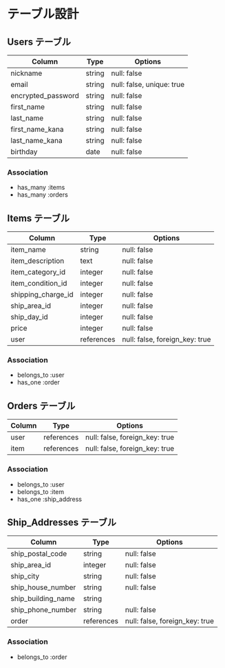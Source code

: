 # テーブル設計

## Users  テーブル

|Column                 |Type              |Options                       |
|-----------------------|------------------|------------------------------|
| nickname              | string           | null: false                  |
| email                 | string           | null: false, unique: true    |
| encrypted_password    | string           | null: false                  |
| first_name            | string           | null: false                  |
| last_name             | string           | null: false                  |
| first_name_kana       | string           | null: false                  |
| last_name_kana        | string           | null: false                  |
| birthday              | date             | null: false                  |



### Association
- has_many :items
- has_many :orders



## Items  テーブル

|Column               |Type              |Options                             |
|---------------------|------------------|------------------------------------|
| item_name           | string           | null: false                        |
| item_description    | text             | null: false                        |
| item_category_id    | integer          | null: false                        |
| item_condition_id   | integer          | null: false                        |
| shipping_charge_id  | integer          | null: false                        |
| ship_area_id        | integer          | null: false                        |
| ship_day_id         | integer          | null: false                        |
| price               | integer          | null: false                        |
| user                | references       | null: false, foreign_key: true     |



### Association
- belongs_to :user
- has_one :order



## Orders  テーブル

|Column                 |Type              |Options                             |
|-----------------------|------------------|------------------------------------|
| user                  | references       | null: false, foreign_key: true     |
| item                  | references       | null: false, foreign_key: true     |


### Association
- belongs_to :user
- belongs_to :item
- has_one :ship_address



## Ship_Addresses  テーブル

|Column                    |Type              |Options                             |
|--------------------------|------------------|------------------------------------|
| ship_postal_code         | string           | null: false                        |
| ship_area_id             | integer          | null: false                        |
| ship_city                | string           | null: false                        |
| ship_house_number        | string           | null: false                        |
| ship_building_name       | string           |                                    |
| ship_phone_number        | string           | null: false                        |
| order                    | references       | null: false, foreign_key: true     |


### Association
- belongs_to :order